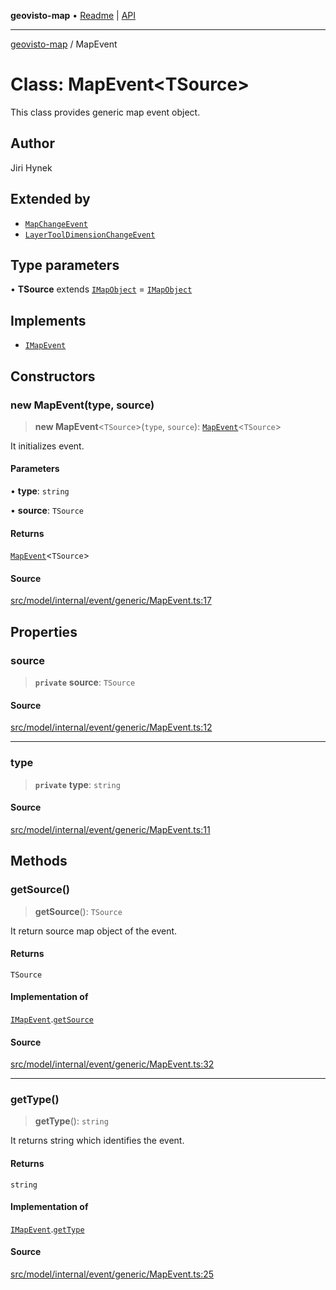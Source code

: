 **geovisto-map** • [Readme](../README.md) \| [API](../globals.md)

***

[geovisto-map](../README.md) / MapEvent

# Class: MapEvent\<TSource\>

This class provides generic map event object.

## Author

Jiri Hynek

## Extended by

- [`MapChangeEvent`](MapChangeEvent.md)
- [`LayerToolDimensionChangeEvent`](LayerToolDimensionChangeEvent.md)

## Type parameters

• **TSource** extends [`IMapObject`](../interfaces/IMapObject.md) = [`IMapObject`](../interfaces/IMapObject.md)

## Implements

- [`IMapEvent`](../interfaces/IMapEvent.md)

## Constructors

### new MapEvent(type, source)

> **new MapEvent**\<`TSource`\>(`type`, `source`): [`MapEvent`](MapEvent.md)\<`TSource`\>

It initializes event.

#### Parameters

• **type**: `string`

• **source**: `TSource`

#### Returns

[`MapEvent`](MapEvent.md)\<`TSource`\>

#### Source

[src/model/internal/event/generic/MapEvent.ts:17](https://github.com/geovisto/geovisto-map/blob/e22d774889dbc28cc1ec62933ecf6bab6690f172/src/model/internal/event/generic/MapEvent.ts#L17)

## Properties

### source

> **`private`** **source**: `TSource`

#### Source

[src/model/internal/event/generic/MapEvent.ts:12](https://github.com/geovisto/geovisto-map/blob/e22d774889dbc28cc1ec62933ecf6bab6690f172/src/model/internal/event/generic/MapEvent.ts#L12)

***

### type

> **`private`** **type**: `string`

#### Source

[src/model/internal/event/generic/MapEvent.ts:11](https://github.com/geovisto/geovisto-map/blob/e22d774889dbc28cc1ec62933ecf6bab6690f172/src/model/internal/event/generic/MapEvent.ts#L11)

## Methods

### getSource()

> **getSource**(): `TSource`

It return source map object of the event.

#### Returns

`TSource`

#### Implementation of

[`IMapEvent`](../interfaces/IMapEvent.md).[`getSource`](../interfaces/IMapEvent.md#getsource)

#### Source

[src/model/internal/event/generic/MapEvent.ts:32](https://github.com/geovisto/geovisto-map/blob/e22d774889dbc28cc1ec62933ecf6bab6690f172/src/model/internal/event/generic/MapEvent.ts#L32)

***

### getType()

> **getType**(): `string`

It returns string which identifies the event.

#### Returns

`string`

#### Implementation of

[`IMapEvent`](../interfaces/IMapEvent.md).[`getType`](../interfaces/IMapEvent.md#gettype)

#### Source

[src/model/internal/event/generic/MapEvent.ts:25](https://github.com/geovisto/geovisto-map/blob/e22d774889dbc28cc1ec62933ecf6bab6690f172/src/model/internal/event/generic/MapEvent.ts#L25)
